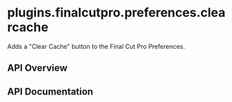 # plugins.finalcutpro.preferences.clearcache

Adds a "Clear Cache" button to the Final Cut Pro Preferences.

## API Overview

## API Documentation

